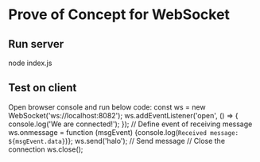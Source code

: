 # Prove of Concept for WebSocket

## Run server
node index.js

## Test on client
Open browser console and run below code:
const ws = new WebSocket('ws://localhost:8082');
ws.addEventListener('open', () => {
	console.log('We are connected!');
});
// Define event of receiving message
ws.onmessage = function (msgEvent) {console.log(`Received message: ${msgEvent.data}`)};
ws.send('halo'); // Send message
// Close the connection
ws.close();
